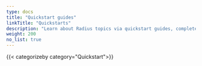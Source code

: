 ```yaml
---
type: docs
title: "Quickstart guides"
linkTitle: "Quickstarts"
description: "Learn about Radius topics via quickstart guides, complete with code samples"
weight: 200
no_list: true
---
```


{{< categorizeby category="Quickstart">}}

